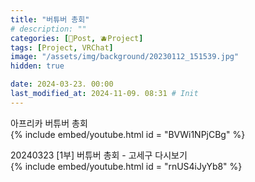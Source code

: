 ```yaml
---
title: "버튜버 총회"
# description: ""
categories: [📀Post, 🫐Project]
tags: [Project, VRChat]
image: "/assets/img/background/20230112_151539.jpg"
hidden: true

date: 2024-03-23. 00:00
last_modified_at: 2024-11-09. 08:31 # Init
---
```


아프리카 버튜버 총회  
{% include embed/youtube.html id = "BVWi1NPjCBg" %}

20240323 [1부] 버튜버 총회 - 고세구 다시보기  
{% include embed/youtube.html id = "rnUS4iJyYb8" %}
